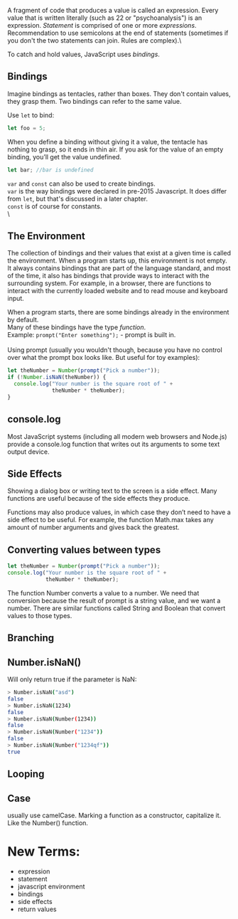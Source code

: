 A fragment of code that produces a value is called an expression. Every value that is written literally (such as 22 or "psychoanalysis") is an expression.
_Statement_ is comprised of one or more _expressions_. \
Recommendation to use semicolons at the end of statements (sometimes if you don't the two statements can join. Rules are complex).\

To catch and hold values, JavaScript uses _bindings_.


## Bindings

Imagine bindings as tentacles, rather than boxes. They don't contain values, they grasp them.
Two bindings can refer to the same value.

Use `let` to bind:

```javascript
let foo = 5;
```

When you define a binding without giving it a value, the tentacle has nothing to grasp, so it ends in thin air. If you ask for the value of an empty binding, you’ll get the value undefined.

```javascript
let bar; //bar is undefined
```

`var` and `const` can also be used to create bindings. \
`var` is the way bindings were declared in pre-2015 Javascript. It does differ from `let`, but that's discussed in a later chapter. \
`const` is of course for constants. \
\

## The Environment

The collection of bindings and their values that exist at a given time is called the environment.
When a program starts up, this environment is not empty. It always contains bindings that are part of the language standard, and most of the time, it also has bindings that provide ways to interact with the surrounding system. For example, in a browser, there are functions to interact with the currently loaded website and to read mouse and keyboard input.

When a program starts, there are some bindings already in the environment by default. \
Many of these bindings have the type _function_. \
Example: `prompt("Enter something");` - prompt is built in. \
\
Using prompt (usually you wouldn't though, because you have no control over what the prompt box looks like. But useful for toy examples):

```javascript
let theNumber = Number(prompt("Pick a number"));
if (!Number.isNaN(theNumber)) {
  console.log("Your number is the square root of " +
              theNumber * theNumber);
}
```

## console.log

Most JavaScript systems (including all modern web browsers and Node.js) provide a console.log function that writes out its arguments to some text output device.

## Side Effects

Showing a dialog box or writing text to the screen is a side effect. Many functions are useful because of the side effects they produce. 

Functions may also produce values, in which case they don’t need to have a side effect to be useful. For example, the function Math.max takes any amount of number arguments and gives back the greatest.

## Converting values between types

```javascript
let theNumber = Number(prompt("Pick a number"));
console.log("Your number is the square root of " +
            theNumber * theNumber);
```

The function Number converts a value to a number. We need that conversion because the result of prompt is a string value, and we want a number. There are similar functions called String and Boolean that convert values to those types.

## Branching

## Number.isNaN()

Will only return true if the parameter is NaN:

```bash
> Number.isNaN("asd")
false
> Number.isNaN(1234)
false
> Number.isNaN(Number(1234))
false
> Number.isNaN(Number("1234"))
false
> Number.isNaN(Number("1234qf"))
true
```

## Looping

## Case

usually use camelCase.
Marking a function as a constructor, capitalize it.
Like the Number() function.

# New Terms:

- expression
- statement
- javascript environment
- bindings
- side effects
- return values
